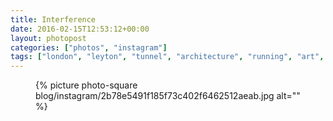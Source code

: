 ```yaml
---
title: Interference
date: 2016-02-15T12:53:12+00:00
layout: photopost
categories: ["photos", "instagram"]
tags: ["london", "leyton", "tunnel", "architecture", "running", "art", "patterns"]
---
```


<figure class="photo photo--square">
  {% picture photo-square blog/instagram/2b78e5491f185f73c402f6462512aeab.jpg alt="" %}
</figure>


